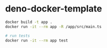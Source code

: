 # deno-docker-template

```sh
docker build -t app .
docker run -it --rm app -R /app/src/main.ts

# run tests
docker run -it --rm app test
```
